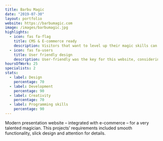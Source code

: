 ```yaml
---
title: Barbu Magic
date: "2019-07-30"
layout: portfolio
website: https://barbumagic.com
image: /images/barbumagic.jpg
highlights: 
  - icon: fas fa-flag
    title: CMS & E-commerce ready
    description: Visitors that want to level up their magic skills can order online and receive full video explanations in no time.
  - icon: fas fa-users
    title: User friendly design
    description: User-friendly was the key for this website, considering that some visitors want to purchase magic tricks.
hoursOfWork: 25
specialists: 2
stats:
  - label: Design
    percentage: 70
  - label: Development
    percentage: 90
  - label: Creativity
    percentage: 70
  - label: Programming skills
    percentage: 90
---
```


Modern presentation website – integrated with e-commerce – for a very talented magician. This projects’ requirements included smooth functionality, slick design and attention for details.
